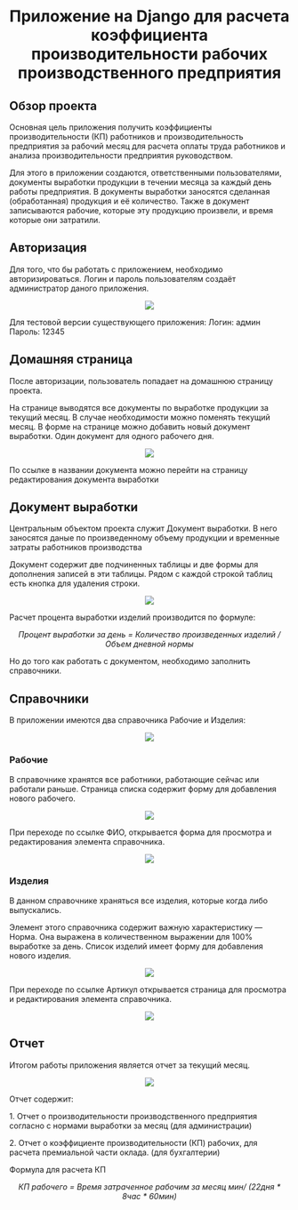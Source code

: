 <h1 align="center">Приложение на Django для расчета коэффициента производительности рабочих производственного предприятия</h1>

<h2>Обзор проекта</h2>
<p>Основная цель приложения получить коэффициенты производительности (КП) работников и производительность 
  предприятия за рабочий месяц для расчета оплаты труда работников и анализа производительности предприятия руководством.</p>
<p>Для этого в приложении создаются, ответственными пользователями, документы выработки продукции в течении месяца 
  за каждый день работы предприятия. В документы выработки заносятся сделанная (обработанная) продукция и её количество. 
  Также в документ записываются рабочие, которые эту продукцию произвели, и время которые они затратили.</p>

<h2>Авторизация</h2>  
<p>Для того, что бы работать с приложением, необходимо авторизироваться.
Логин и пароль пользователям создаёт администратор даного приложения.</p>
<p align="center"><img src="/images/autoriz_form.png"></p>
<p>Для тестовой версии существующего приложения: Логин: админ Пароль: 12345</p>

<h2>Домашняя страница</h2>  
<p>После авторизации, пользователь попадает на домашнюю страницу проекта.</p>
<p>На странице выводятся все документы по выработке продукции за текущий месяц. В случае необходимости можно поменять текущий месяц.
В форме на странице можно добавить новый документ выработки. Один документ для одного рабочего дня.</p>
<p align="center"><img src="/images/main_window.png"></p>
<p>По ссылке в названии документа можно перейти на страницу редактирования документа выработки</p>

<h2>Документ выработки</h2>
<p>Центральным объектом проекта служит Документ выработки. В него заносятся даные по произведенному объему продукции и 
  временные затраты работников производства</p>
<p>Документ содержит две подчиненных таблицы и две формы для дополнения записей в эти таблицы. 
  Рядом с каждой строкой таблиц есть кнопка для удаления строки.</p>
<p align="center"><img src="/images/document.png"></p>
<p>Расчет процента выработки изделий производится по формуле:</p>
<p align="center"><i>Процент выработки за день = Количество произведенных изделий / Объем дневной нормы</i></p>
<p>Но до того как работать с документом, необходимо заполнить справочники.</p>

<h2>Справочники</h2>
<p>В приложении имеются два справочника Рабочие и Изделия:</p>
<p align="center"><img src="/images/dictions_menu.png"></p>

<h3>Рабочие</h3>
<p>В справочнике хранятся все работники, работающие сейчас или работали раньше. Страница списка содержит форму 
  для добавления нового рабочего.</p>
<p align="center"><img src="/images/dict_workers.png"></p>
<p>При переходе по ссылке ФИО, открывается форма для просмотра и редактирования элемента справочника.</p>
<p align="center"><img src="/images/edit_worker_form.png"></p>

<h3>Изделия</h3>
<p>В данном справочнике храняться все изделия, которые когда либо выпускались.</p>
<p>Элемент этого справочника содержит важную характеристику — Норма. Она выражена в количественном выражении 
для 100% выработке за день. Список изделий имеет форму для добавления нового изделия.</p>
<p align="center"><img src="/images/dict_products.png"></p>
<p>При переходе по ссылке Артикул открывается страница для просмотра и редактирования элемента справочника.</p>
<p align="center"><img src="/images/edit_product_form.png"></p>

<h2>Отчет</h2>
<p>Итогом работы приложения является отчет за текущий месяц.</p>
<p align="center"><img src="/images/reports.png"></p>
<p>Отчет содержит:</p>
<p>1. Отчет о производительности производственного предприятия согласно с нормами выработки за месяц (для администрации)</p>
<p>2. Отчет о коэффициенте производительности (КП)  рабочих, для расчета премиальной части оклада. (для бухгалтерии) </p>
<p>Формула для расчета КП</p>
<p align="center"><i>КП рабочего = Время затраченное рабочим за месяц мин/ (22дня * 8час * 60мин)</i></p>
